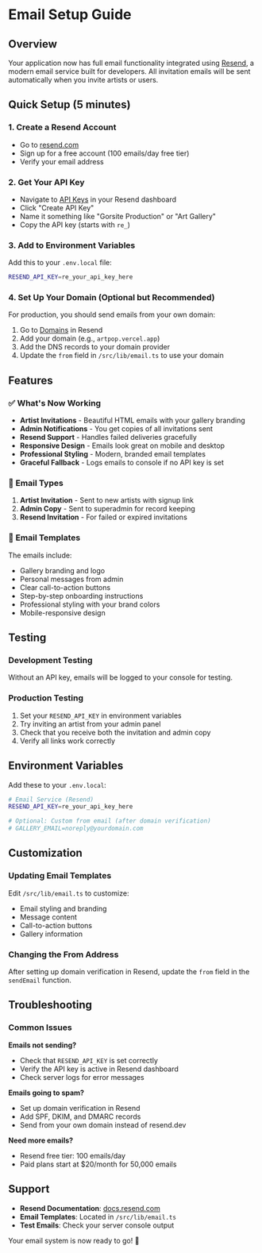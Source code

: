 # Email Setup Guide

## Overview

Your application now has full email functionality integrated using [Resend](https://resend.com), a modern email service built for developers. All invitation emails will be sent automatically when you invite artists or users.

## Quick Setup (5 minutes)

### 1. Create a Resend Account
- Go to [resend.com](https://resend.com)
- Sign up for a free account (100 emails/day free tier)
- Verify your email address

### 2. Get Your API Key
- Navigate to [API Keys](https://resend.com/api-keys) in your Resend dashboard
- Click "Create API Key" 
- Name it something like "Gorsite Production" or "Art Gallery"
- Copy the API key (starts with `re_`)

### 3. Add to Environment Variables
Add this to your `.env.local` file:
```bash
RESEND_API_KEY=re_your_api_key_here
```

### 4. Set Up Your Domain (Optional but Recommended)
For production, you should send emails from your own domain:

1. Go to [Domains](https://resend.com/domains) in Resend
2. Add your domain (e.g., `artpop.vercel.app`)
3. Add the DNS records to your domain provider
4. Update the `from` field in `/src/lib/email.ts` to use your domain

## Features

### ✅ What's Now Working
- **Artist Invitations** - Beautiful HTML emails with your gallery branding
- **Admin Notifications** - You get copies of all invitations sent
- **Resend Support** - Handles failed deliveries gracefully
- **Responsive Design** - Emails look great on mobile and desktop
- **Professional Styling** - Modern, branded email templates
- **Graceful Fallback** - Logs emails to console if no API key is set

### 📧 Email Types
1. **Artist Invitation** - Sent to new artists with signup link
2. **Admin Copy** - Sent to superadmin for record keeping
3. **Resend Invitation** - For failed or expired invitations

### 🎨 Email Templates
The emails include:
- Gallery branding and logo
- Personal messages from admin
- Clear call-to-action buttons
- Step-by-step onboarding instructions
- Professional styling with your brand colors
- Mobile-responsive design

## Testing

### Development Testing
Without an API key, emails will be logged to your console for testing.

### Production Testing
1. Set your `RESEND_API_KEY` in environment variables
2. Try inviting an artist from your admin panel
3. Check that you receive both the invitation and admin copy
4. Verify all links work correctly

## Environment Variables

Add these to your `.env.local`:
```bash
# Email Service (Resend)
RESEND_API_KEY=re_your_api_key_here

# Optional: Custom from email (after domain verification)
# GALLERY_EMAIL=noreply@yourdomain.com
```

## Customization

### Updating Email Templates
Edit `/src/lib/email.ts` to customize:
- Email styling and branding
- Message content
- Call-to-action buttons
- Gallery information

### Changing the From Address
After setting up domain verification in Resend, update the `from` field in the `sendEmail` function.

## Troubleshooting

### Common Issues

**Emails not sending?**
- Check that `RESEND_API_KEY` is set correctly
- Verify the API key is active in Resend dashboard
- Check server logs for error messages

**Emails going to spam?**
- Set up domain verification in Resend
- Add SPF, DKIM, and DMARC records
- Send from your own domain instead of resend.dev

**Need more emails?**
- Resend free tier: 100 emails/day
- Paid plans start at $20/month for 50,000 emails

## Support

- **Resend Documentation**: [docs.resend.com](https://docs.resend.com)
- **Email Templates**: Located in `/src/lib/email.ts`
- **Test Emails**: Check your server console output

Your email system is now ready to go! 🚀